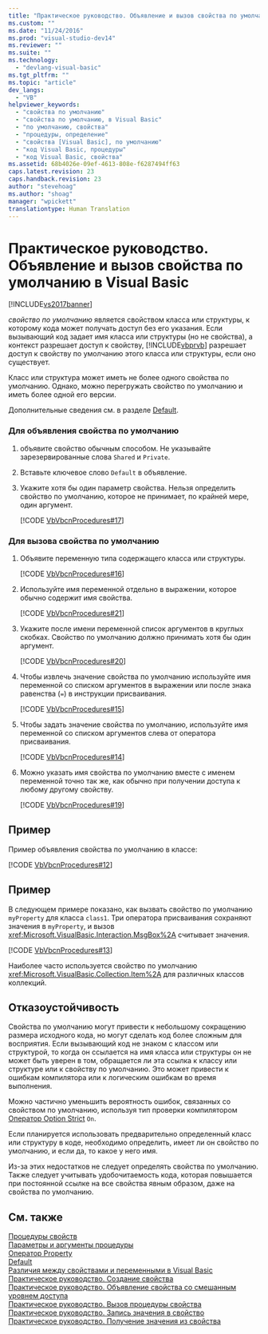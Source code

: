 ```yaml
---
title: "Практическое руководство. Объявление и вызов свойства по умолчанию в Visual Basic | Microsoft Docs"
ms.custom: ""
ms.date: "11/24/2016"
ms.prod: "visual-studio-dev14"
ms.reviewer: ""
ms.suite: ""
ms.technology: 
  - "devlang-visual-basic"
ms.tgt_pltfrm: ""
ms.topic: "article"
dev_langs: 
  - "VB"
helpviewer_keywords: 
  - "свойства по умолчанию"
  - "свойства по умолчанию, в Visual Basic"
  - "по умолчанию, свойства"
  - "процедуры, определение"
  - "свойства [Visual Basic], по умолчанию"
  - "код Visual Basic, процедуры"
  - "код Visual Basic, свойства"
ms.assetid: 68b4026e-09ef-4613-808e-f6287494ff63
caps.latest.revision: 23
caps.handback.revision: 23
author: "stevehoag"
ms.author: "shoag"
manager: "wpickett"
translationtype: Human Translation
---
```

# Практическое руководство. Объявление и вызов свойства по умолчанию в Visual Basic
[!INCLUDE[vs2017banner](../../../../csharp/includes/vs2017banner.md)]

*свойство по умолчанию* является свойством класса или структуры, к которому кода может получать доступ без его указания.  Если вызывающий код задает имя класса или структуры \(но не свойства\), а контекст разрешает доступ к свойству, [!INCLUDE[vbprvb](../../../../csharp/programming-guide/concepts/linq/includes/vbprvb_md.md)] разрешает доступ к свойству по умолчанию этого класса или структуры, если оно существует.  
  
 Класс или структура может иметь не более одного свойства по умолчанию.  Однако, можно перегружать свойство по умолчанию и иметь более одной его версии.  
  
 Дополнительные сведения см. в разделе [Default](../../../../visual-basic/language-reference/modifiers/default.md).  
  
### Для объявления свойства по умолчанию  
  
1.  объявите свойство обычным способом.  Не указывайте зарезервированные слова `Shared` и `Private`.  
  
2.  Вставьте ключевое слово `Default` в объявление.  
  
3.  Укажите хотя бы один параметр свойства.  Нельзя определить свойство по умолчанию, которое не принимает, по крайней мере, один аргумент.  
  
     [!CODE [VbVbcnProcedures#17](../CodeSnippet/VS_Snippets_VBCSharp/VbVbcnProcedures#17)]  
  
### Для вызова свойства по умолчанию  
  
1.  Объявите переменную типа содержащего класса или структуры.  
  
     [!CODE [VbVbcnProcedures#16](../CodeSnippet/VS_Snippets_VBCSharp/VbVbcnProcedures#16)]  
  
2.  Используйте имя переменной отдельно в выражении, которое обычно содержит имя свойства.  
  
     [!CODE [VbVbcnProcedures#21](../CodeSnippet/VS_Snippets_VBCSharp/VbVbcnProcedures#21)]  
  
3.  Укажите после имени переменной список аргументов в круглых скобках.  Свойство по умолчанию должно принимать хотя бы один аргумент.  
  
     [!CODE [VbVbcnProcedures#20](../CodeSnippet/VS_Snippets_VBCSharp/VbVbcnProcedures#20)]  
  
4.  Чтобы извлечь значение свойства по умолчанию используйте имя переменной со списком аргументов в выражении или после знака равенства \(`=`\) в инструкции присваивания.  
  
     [!CODE [VbVbcnProcedures#15](../CodeSnippet/VS_Snippets_VBCSharp/VbVbcnProcedures#15)]  
  
5.  Чтобы задать значение свойства по умолчанию, используйте имя переменной со списком аргументов слева от оператора присваивания.  
  
     [!CODE [VbVbcnProcedures#14](../CodeSnippet/VS_Snippets_VBCSharp/VbVbcnProcedures#14)]  
  
6.  Можно указать имя свойства по умолчанию вместе с именем переменной точно так же, как обычно при получении доступа к любому другому свойству.  
  
     [!CODE [VbVbcnProcedures#19](../CodeSnippet/VS_Snippets_VBCSharp/VbVbcnProcedures#19)]  
  
## Пример  
 Пример объявления свойства по умолчанию в классе:  
  
 [!CODE [VbVbcnProcedures#12](../CodeSnippet/VS_Snippets_VBCSharp/VbVbcnProcedures#12)]  
  
## Пример  
 В следующем примере показано, как вызвать свойство по умолчанию `myProperty` для класса `class1`.  Три оператора присваивания сохраняют значения в `myProperty`, и вызов <xref:Microsoft.VisualBasic.Interaction.MsgBox%2A> считывает значения.  
  
 [!CODE [VbVbcnProcedures#13](../CodeSnippet/VS_Snippets_VBCSharp/VbVbcnProcedures#13)]  
  
 Наиболее часто используется свойство по умолчанию <xref:Microsoft.VisualBasic.Collection.Item%2A> для различных классов коллекций.  
  
## Отказоустойчивость  
 Свойства по умолчанию могут привести к небольшому сокращению размера исходного кода, но могут сделать код более сложным для восприятия.  Если вызывающий код не знаком с классом или структурой, то когда он ссылается на имя класса или структуры он не может быть уверен в том, обращается ли эта ссылка к классу или структуре или к свойству по умолчанию.  Это может привести к ошибкам компилятора или к логическим ошибкам во время выполнения.  
  
 Можно частично уменьшить вероятность ошибок, связанных со свойством по умолчанию, используя тип проверки компилятором [Оператор Option Strict](../../../../visual-basic/language-reference/statements/option-strict-statement.md) `On`.  
  
 Если планируется использовать предварительно определенный класс или структуру в коде, необходимо определить, имеет ли он свойство по умолчанию, и если да, то какое у него имя.  
  
 Из\-за этих недостатков не следует определять свойства по умолчанию.  Также следует учитывать удобочитаемость кода, которая повышается при постоянной ссылке на все свойства явным образом, даже на свойства по умолчанию.  
  
## См. также  
 [Процедуры свойств](../../../../visual-basic/programming-guide/language-features/procedures/property-procedures.md)   
 [Параметры и аргументы процедуры](../../../../visual-basic/programming-guide/language-features/procedures/procedure-parameters-and-arguments.md)   
 [Оператор Property](../../../../visual-basic/language-reference/statements/property-statement.md)   
 [Default](../../../../visual-basic/language-reference/modifiers/default.md)   
 [Различия между свойствами и переменными в Visual Basic](../../../../visual-basic/programming-guide/language-features/procedures/differences-between-properties-and-variables.md)   
 [Практическое руководство. Создание свойства](../../../../visual-basic/programming-guide/language-features/procedures/how-to-create-a-property.md)   
 [Практическое руководство. Объявление свойства со смешанным уровнем доступа](../../../../visual-basic/programming-guide/language-features/procedures/how-to-declare-a-property-with-mixed-access-levels.md)   
 [Практическое руководство. Вызов процедуры свойства](../../../../visual-basic/programming-guide/language-features/procedures/how-to-call-a-property-procedure.md)   
 [Практическое руководство. Запись значения в свойство](../../../../visual-basic/programming-guide/language-features/procedures/how-to-put-a-value-in-a-property.md)   
 [Практическое руководство. Получение значения из свойства](../../../../visual-basic/programming-guide/language-features/procedures/how-to-get-a-value-from-a-property.md)
